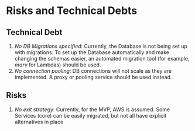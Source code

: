 Risks and Technical Debts 
=========================

## Technical Debt

1. *No DB Migrations specified*: Currently, the Database is not being set up with migrations. To set up the Database automatically and make changing the schemas easier, an automated migration tool (for example, *marv* for Lambdas) should be used.
2. *No connection pooling*: DB connections will not scale as they are implemented. A proxy or pooling service should be used instead.  


## Risks

1. *No exit strategy*: Currently, for the MVP, AWS is assumed. Some Services (core) can be easily migrated, but not all have explicit alternatives in place